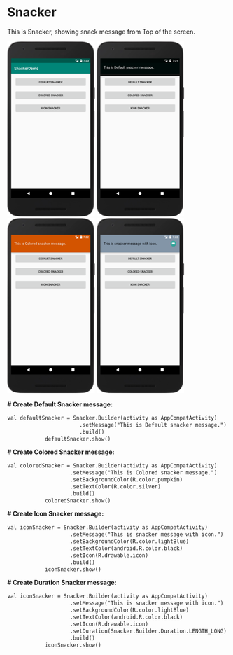 # Snacker
This is Snacker, showing snack message from Top of the screen. 

<img src="https://github.com/sunilmishra/Snacker/blob/master/screenshots/0.png" width="200" height="400" /> <img src="https://github.com/sunilmishra/Snacker/blob/master/screenshots/1.png" width="200" height="400" /> <img src="https://github.com/sunilmishra/Snacker/blob/master/screenshots/2.png" width="200" height="400" /> <img src="https://github.com/sunilmishra/Snacker/blob/master/screenshots/3.png" width="200" height="400" />

**# Create Default Snacker message:**
```
val defaultSnacker = Snacker.Builder(activity as AppCompatActivity)
                       .setMessage("This is Default snacker message.")
                       .build()
            defaultSnacker.show()
```
**# Create Colored Snacker message:**
```
val coloredSnacker = Snacker.Builder(activity as AppCompatActivity)
                    .setMessage("This is Colored snacker message.")
                    .setBackgroundColor(R.color.pumpkin)
                    .setTextColor(R.color.silver)
                    .build()
            coloredSnacker.show()
```
**# Create Icon Snacker message:**
```
val iconSnacker = Snacker.Builder(activity as AppCompatActivity)
                    .setMessage("This is snacker message with icon.")
                    .setBackgroundColor(R.color.lightBlue)
                    .setTextColor(android.R.color.black)
                    .setIcon(R.drawable.icon)
                    .build()
            iconSnacker.show()
```
**# Create Duration Snacker message:**
```
val iconSnacker = Snacker.Builder(activity as AppCompatActivity)
                    .setMessage("This is snacker message with icon.")
                    .setBackgroundColor(R.color.lightBlue)
                    .setTextColor(android.R.color.black)
                    .setIcon(R.drawable.icon)
                    .setDuration(Snacker.Builder.Duration.LENGTH_LONG)
                    .build()
            iconSnacker.show()
```

